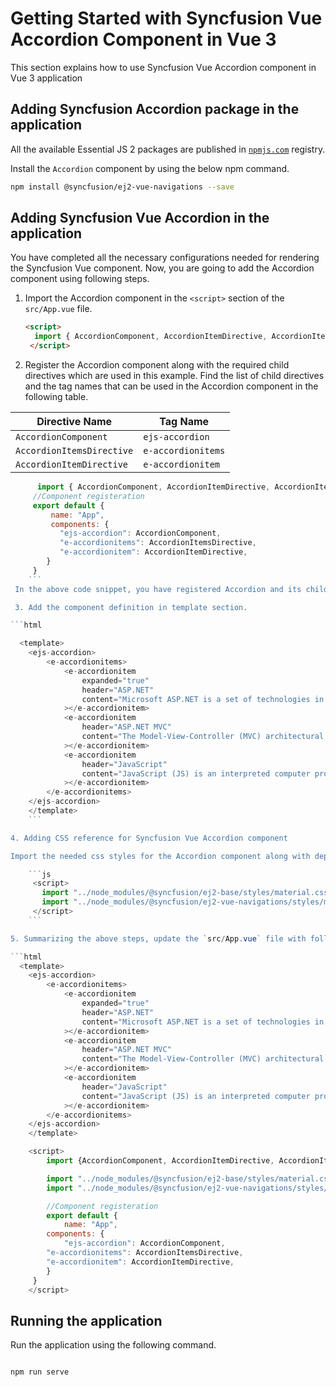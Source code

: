 # Getting Started with Syncfusion Vue Accordion Component in Vue 3

This section explains how to use Syncfusion Vue Accordion component in Vue 3 application

## Adding Syncfusion Accordion package in the application

All the available Essential JS 2 packages are published in [`npmjs.com`](https://www.npmjs.com/~syncfusionorg) registry.

Install the `Accordion` component by using the below npm command.

```bash
npm install @syncfusion/ej2-vue-navigations --save
```

## Adding Syncfusion Vue Accordion in the application

You have completed all the necessary configurations needed for rendering the Syncfusion Vue component. Now, you are going to add the Accordion component using following steps.

  1. Import the Accordion component in the `<script>` section of the `src/App.vue` file.

     ```html
     <script>
       import { AccordionComponent, AccordionItemDirective, AccordionItemsDirective } from "@syncfusion/ej2-vue-navigations";
      </script>
     ```

  2. Register the Accordion component along with the required child directives which are used in this example. Find the list of child directives and the tag names that can be used in the Accordion component in the following table.
  
| Directive Name   | Tag Name    |
|------------------|-------------|
| `AccordionComponent` | `ejs-accordion` |
| `AccordionItemsDirective`  | `e-accordionitems`  |
| `AccordionItemDirective`  | `e-accordionitem`  |

```js
      import { AccordionComponent, AccordionItemDirective, AccordionItemsDirective } from "@syncfusion/ej2-vue-navigations";
     //Component registeration
     export default {
         name: "App",
         components: {
           "ejs-accordion": AccordionComponent,
           "e-accordionitems": AccordionItemsDirective,
           "e-accordionitem": AccordionItemDirective,
        }
     }
    ```
 In the above code snippet, you have registered Accordion and its child directives. AccordionItem Directive is  used for defining the accordion item.

 3. Add the component definition in template section.

```html

  <template>
    <ejs-accordion>
        <e-accordionitems>
            <e-accordionitem
                expanded="true"
                header="ASP.NET"
                content="Microsoft ASP.NET is a set of technologies in the Microsoft .NET Framework for building Web applications and XML Web services."
            ></e-accordionitem>
            <e-accordionitem
                header="ASP.NET MVC"
                content="The Model-View-Controller (MVC) architectural pattern separates an application into three main components: the model, the view, and the controller."
            ></e-accordionitem>
            <e-accordionitem
                header="JavaScript"
                content="JavaScript (JS) is an interpreted computer programming language.It was originally implemented as part of web browsers so that client-side scripts could interact with the user, control the browser, communicate asynchronously, and alter the document content that was displayed."
            ></e-accordionitem>
        </e-accordionitems>
    </ejs-accordion>
    </template>
    ```

4. Adding CSS reference for Syncfusion Vue Accordion component

Import the needed css styles for the Accordion component along with dependency styles in the `<script>` section of the `src/App.vue` file as follows.

    ```js
     <script>
       import "../node_modules/@syncfusion/ej2-base/styles/material.css";
       import "../node_modules/@syncfusion/ej2-vue-navigations/styles/material.css";
     </script>
    ```

5. Summarizing the above steps, update the `src/App.vue` file with following code.

```html
  <template>
    <ejs-accordion>
        <e-accordionitems>
            <e-accordionitem
                expanded="true"
                header="ASP.NET"
                content="Microsoft ASP.NET is a set of technologies in the Microsoft .NET Framework for building Web applications and XML Web services."
            ></e-accordionitem>
            <e-accordionitem
                header="ASP.NET MVC"
                content="The Model-View-Controller (MVC) architectural pattern separates an application into three main components: the model, the view, and the controller."
            ></e-accordionitem>
            <e-accordionitem
                header="JavaScript"
                content="JavaScript (JS) is an interpreted computer programming language.It was originally implemented as part of web browsers so that client-side scripts could interact with the user, control the browser, communicate asynchronously, and alter the document content that was displayed."
            ></e-accordionitem>
        </e-accordionitems>
    </ejs-accordion>
    </template>

    <script>
        import {AccordionComponent, AccordionItemDirective, AccordionItemsDirective} from "@syncfusion/ej2-vue-navigations";

        import "../node_modules/@syncfusion/ej2-base/styles/material.css";
        import "../node_modules/@syncfusion/ej2-vue-navigations/styles/material.css";

        //Component registeration
        export default {
            name: "App",
        components: {
            "ejs-accordion": AccordionComponent,
        "e-accordionitems": AccordionItemsDirective,
        "e-accordionitem": AccordionItemDirective,
        }
     }
    </script>

```

## Running the application

Run the application using the following command.

```bash

npm run serve

```
